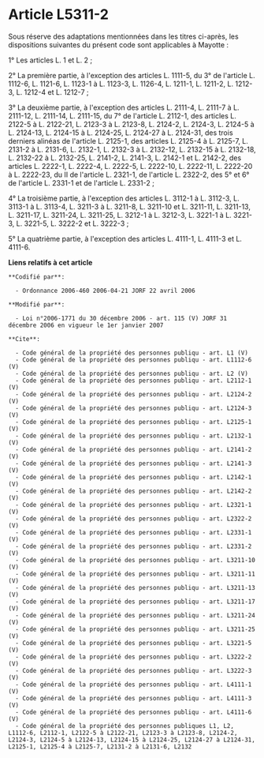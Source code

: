 # Article L5311-2

Sous réserve des adaptations mentionnées dans les titres ci-après, les dispositions suivantes du présent code sont
applicables à Mayotte :

1° Les articles L. 1 et L. 2 ;

2° La première partie, à l'exception des articles L. 1111-5, du 3° de l'article L. 1112-6, L. 1121-6, L. 1123-1 à L. 1123-3,
L. 1126-4, L. 1211-1, L. 1211-2, L. 1212-3, L. 1212-4 et L. 1212-7 ;

3° La deuxième partie, à l'exception des articles L. 2111-4, L. 2111-7 à L. 2111-12, L. 2111-14, L. 2111-15, du 7° de
l'article L. 2112-1, des articles L. 2122-5 à L. 2122-21, L. 2123-3 à L. 2123-8, L. 2124-2, L. 2124-3, L. 2124-5 à L.
2124-13, L. 2124-15 à L. 2124-25, L. 2124-27 à L. 2124-31, des trois derniers alinéas de l'article L. 2125-1, des articles L.
2125-4 à L. 2125-7, L. 2131-2 à L. 2131-6, L. 2132-1, L. 2132-3 à L. 2132-12, L. 2132-15 à L. 2132-18, L. 2132-22 à L.
2132-25, L. 2141-2, L. 2141-3, L. 2142-1 et L. 2142-2, des articles L. 2222-1, L. 2222-4, L. 2222-5, L. 2222-10, L. 2222-11,
L. 2222-20 à L. 2222-23, du II de l'article L. 2321-1, de l'article L. 2322-2, des 5° et 6° de l'article L. 2331-1 et de
l'article L. 2331-2 ;

4° La troisième partie, à l'exception des articles L. 3112-1 à L. 3112-3, L. 3113-1 à L. 3113-4, L. 3211-3 à L. 3211-8, L.
3211-10 et L. 3211-11, L. 3211-13, L. 3211-17, L. 3211-24, L. 3211-25, L. 3212-1 à L. 3212-3, L. 3221-1 à L. 3221-3, L.
3221-5, L. 3222-2 et L. 3222-3 ;

5° La quatrième partie, à l'exception des articles L. 4111-1, L. 4111-3 et L. 4111-6.

**Liens relatifs à cet article**

	**Codifié par**:

	  - Ordonnance 2006-460 2006-04-21 JORF 22 avril 2006

	**Modifié par**:

	  - Loi n°2006-1771 du 30 décembre 2006 - art. 115 (V) JORF 31 décembre 2006 en vigueur le 1er janvier 2007

	**Cite**:

	  - Code général de la propriété des personnes publiqu - art. L1 (V)
	  - Code général de la propriété des personnes publiqu - art. L1112-6 (V)
	  - Code général de la propriété des personnes publiqu - art. L2 (V)
	  - Code général de la propriété des personnes publiqu - art. L2112-1 (V)
	  - Code général de la propriété des personnes publiqu - art. L2124-2 (V)
	  - Code général de la propriété des personnes publiqu - art. L2124-3 (V)
	  - Code général de la propriété des personnes publiqu - art. L2125-1 (V)
	  - Code général de la propriété des personnes publiqu - art. L2132-1 (V)
	  - Code général de la propriété des personnes publiqu - art. L2141-2 (V)
	  - Code général de la propriété des personnes publiqu - art. L2141-3 (V)
	  - Code général de la propriété des personnes publiqu - art. L2142-1 (V)
	  - Code général de la propriété des personnes publiqu - art. L2142-2 (V)
	  - Code général de la propriété des personnes publiqu - art. L2321-1 (V)
	  - Code général de la propriété des personnes publiqu - art. L2322-2 (V)
	  - Code général de la propriété des personnes publiqu - art. L2331-1 (V)
	  - Code général de la propriété des personnes publiqu - art. L2331-2 (V)
	  - Code général de la propriété des personnes publiqu - art. L3211-10 (V)
	  - Code général de la propriété des personnes publiqu - art. L3211-11 (V)
	  - Code général de la propriété des personnes publiqu - art. L3211-13 (V)
	  - Code général de la propriété des personnes publiqu - art. L3211-17 (V)
	  - Code général de la propriété des personnes publiqu - art. L3211-24 (V)
	  - Code général de la propriété des personnes publiqu - art. L3211-25 (V)
	  - Code général de la propriété des personnes publiqu - art. L3221-5 (V)
	  - Code général de la propriété des personnes publiqu - art. L3222-2 (V)
	  - Code général de la propriété des personnes publiqu - art. L3222-3 (V)
	  - Code général de la propriété des personnes publiqu - art. L4111-1 (V)
	  - Code général de la propriété des personnes publiqu - art. L4111-3 (V)
	  - Code général de la propriété des personnes publiqu - art. L4111-6 (V)
	  - Code général de la propriété des personnes publiques L1, L2, L1112-6, L2112-1, L2122-5 à L2122-21, L2123-3 à L2123-8, L2124-2, L2124-3, L2124-5 à L2124-13, L2124-15 à L2124-25, L2124-27 à L2124-31, L2125-1, L2125-4 à L2125-7, L2131-2 à L2131-6, L2132
